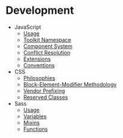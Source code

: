 # Development #

* JavaScript
    * [Usage](js/usage.md)
    * [Toolkit Namespace](js/toolkit.md)
    * [Component System](js/component.md)
    * [Conflict Resolution](js/no-conflict.md)
    * [Extensions](js/extensions.md)
    * [Conventions](js/conventions.md)
* CSS
    * [Philosophies](css/philosophies.md)
    * [Block-Element-Modifier Methodology](css/bem.md)
    * [Vendor Prefixing](css/prefixing.md)
    * [Reserved Classes](css/reserved.md)
* Sass
    * [Usage](sass/usage.md)
    * [Variables](sass/variables.md)
    * [Mixins](sass/mixins.md)
    * [Functions](sass/functions.md)